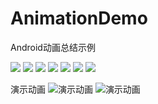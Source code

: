 # AnimationDemo
Android动画总结示例

![](https://github.com/liuqiangit/AnimationDemo/tree/master/gif/0.png)
![](https://github.com/liuqiangit/AnimationDemo/tree/master/gif/1.png)
![](https://github.com/liuqiangit/AnimationDemo/tree/master/gif/2.png)
![](https://github.com/liuqiangit/AnimationDemo/tree/master/gif/3.png)
![](https://github.com/liuqiangit/AnimationDemo/tree/master/gif/4.png)
![](https://github.com/liuqiangit/AnimationDemo/tree/master/gif/5.png)
![](https://github.com/liuqiangit/AnimationDemo/tree/master/gif/6.png)

演示动画
![演示动画](https://github.com/liuqiangit/AnimationDemo/tree/master/gif/demo.gif)
![演示动画](https://github.com/liuqiangit/AnimationDemo/tree/master/gif/taiyang.gif)


